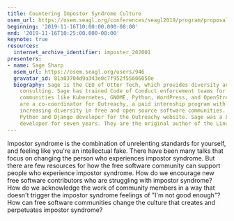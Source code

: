 ```yaml
---
title: Countering Impostor Syndrome Culture
osem_url: https://osem.seagl.org/conferences/seagl2019/program/proposals/716
beginning: '2019-11-16T10:00:00.000-08:00'
end: '2019-11-16T10:25:00.000-08:00'
keynote: true
resources:
  internet_archive_identifier: imposter_202001
presenters:
- name: Sage Sharp
  osem_url: https://osem.seagl.org/users/946
  gravatar_id: 81a03704d9a343e0c7f952f55606050e
  biography: Sage is the CEO of Otter Tech, which provides diversity and inclusion
    consulting. Sage has trained Code of Conduct enforcement teams for open source
    communities like Kubernetes, GNOME, Python, WordPress, and OpenStreetMap. They
    are a co-coordinator for Outreachy, a paid internship program with the goal of
    increasing diversity in free and open source software communities. They are a
    Python and Django developer for the Outreachy website. Sage was a Linux kernel
    developer for seven years. They are the original author of the Linux USB 3.0 driver.
---
```


Impostor syndrome is the combination of unrelenting standards for yourself, and feeling like you're an intellectual fake. There have been many talks that focus on changing the person who experiences impostor syndrome. But there are few resources for how the free software community can support people who experience impostor syndrome. How do we encourage new free software contributors who are struggling with impostor syndrome? How do we acknowledge the work of community members in a way that doesn't trigger the impostor syndrome feelings of "I'm not good enough"? How can free software communities change the culture that creates and perpetuates impostor syndrome?
